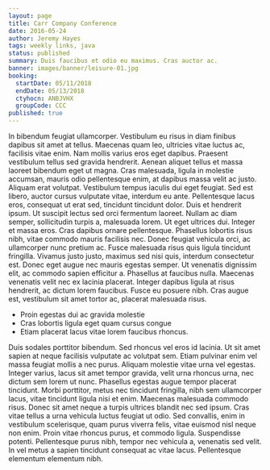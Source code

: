```yaml
---
layout: page
title: Carr Company Conference
date: 2016-05-24
author: Jeremy Hayes
tags: weekly links, java
status: published
summary: Duis faucibus et odio eu maximus. Cras auctor ac.
banner: images/banner/leisure-01.jpg
booking:
  startDate: 05/11/2018
  endDate: 05/13/2018
  ctyhocn: ANBJVHX
  groupCode: CCC
published: true
---
```

In bibendum feugiat ullamcorper. Vestibulum eu risus in diam finibus dapibus sit amet at tellus. Maecenas quam leo, ultricies vitae luctus ac, facilisis vitae enim. Nam mollis varius eros eget dapibus. Praesent vestibulum tellus sed gravida hendrerit. Aenean aliquet tellus et massa laoreet bibendum eget ut magna. Cras malesuada, ligula in molestie accumsan, mauris odio pellentesque enim, at dapibus massa velit ac justo. Aliquam erat volutpat. Vestibulum tempus iaculis dui eget feugiat. Sed est libero, auctor cursus vulputate vitae, interdum eu ante. Pellentesque lacus eros, consequat ut erat sed, tincidunt tincidunt dolor. Duis et hendrerit ipsum. Ut suscipit lectus sed orci fermentum laoreet.
Nullam ac diam semper, sollicitudin turpis a, malesuada lorem. Ut eget ultrices dui. Integer et massa eros. Cras dapibus ornare pellentesque. Phasellus lobortis risus nibh, vitae commodo mauris facilisis nec. Donec feugiat vehicula orci, ac ullamcorper nunc pretium ac. Fusce malesuada risus quis ligula tincidunt fringilla. Vivamus justo justo, maximus sed nisi quis, interdum consectetur est. Donec eget augue nec mauris egestas semper. Ut venenatis dignissim elit, ac commodo sapien efficitur a. Phasellus at faucibus nulla. Maecenas venenatis velit nec ex lacinia placerat. Integer dapibus ligula at risus hendrerit, ac dictum lorem faucibus. Fusce eu posuere nibh. Cras augue est, vestibulum sit amet tortor ac, placerat malesuada risus.

* Proin egestas dui ac gravida molestie
* Cras lobortis ligula eget quam cursus congue
* Etiam placerat lacus vitae lorem faucibus rhoncus.

Duis sodales porttitor bibendum. Sed rhoncus vel eros id lacinia. Ut sit amet sapien at neque facilisis vulputate ac volutpat sem. Etiam pulvinar enim vel massa feugiat mollis a nec purus. Aliquam molestie vitae urna vel egestas. Integer varius, lacus sit amet tempor gravida, velit urna rhoncus urna, nec dictum sem lorem ut nunc. Phasellus egestas augue tempor placerat tincidunt.
Morbi porttitor, metus nec tincidunt fringilla, nibh sem ullamcorper lacus, vitae tincidunt ligula nisi et enim. Maecenas malesuada commodo risus. Donec sit amet neque a turpis ultrices blandit nec sed ipsum. Cras vitae tellus a urna vehicula luctus feugiat ut odio. Sed convallis, enim in vestibulum scelerisque, quam purus viverra felis, vitae euismod nisl neque non enim. Proin vitae rhoncus purus, et commodo ligula. Suspendisse potenti. Pellentesque purus nibh, tempor nec vehicula a, venenatis sed velit. In vel metus a sapien tincidunt consequat ac vitae lacus. Pellentesque elementum elementum nibh.
